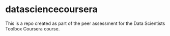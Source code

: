 datasciencecoursera
===================

This is a repo created as part of the peer assessment for the Data Scientists Toolbox Coursera course.

